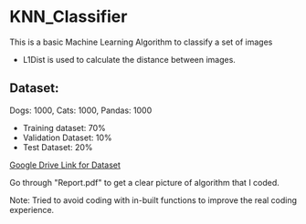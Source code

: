 # KNN_Classifier
This is a basic Machine Learning Algorithm to classify a set of images

- L1Dist is used to calculate the distance between images.

Dataset:
--------
Dogs: 1000, Cats: 1000, Pandas: 1000

- Training dataset: 70%
- Validation Dataset: 10%
- Test Dataset: 20%

[Google Drive Link for Dataset](https://drive.google.com/open?id=1SbfbN_UifJtMlUS7RujR9dR2UNmEp92t)

Go through "Report.pdf" to get a clear picture of algorithm that I coded.

Note: Tried to avoid coding with in-built functions to improve the real coding experience.
